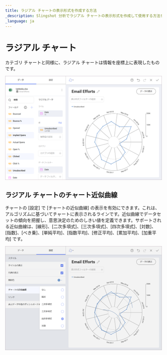 ```yaml
---
title: ラジアル チャートの表示形式を作成する方法
_description: Slingshot 分析でラジアル チャートの表示形式を作成して使用する方法を説明します。
_language: ja
---
```


# ラジアル チャート

カテゴリ チャートと同様に、ラジアル チャートは情報を座標上に表現したものです。

<img src="images/radial-chart-samples.png" alt="Radial Chart Sample" class="responsive-img"/>

## ラジアル チャートのチャート近似曲線

チャートの [設定] で [チャートの近似曲線] の表示を有効にできます。これは、アルゴリズムに基づいてチャートに表示されるラインです。近似曲線でデータセットの傾向を把握し、意思決定のためのしきい値を定義できます。サポートされる近似曲線は、[線形]、[二次多項式]、[三次多項式]、[四次多項式]、[対数]、[指数]、[べき乗]、[単純平均]、[指数平均]、[修正平均]、[累加平均]、[加重平均] です。

<img src="images/chart-trendlines-radial.png" alt="Radial Chart Trendline settings" class="responsive-img"/>
